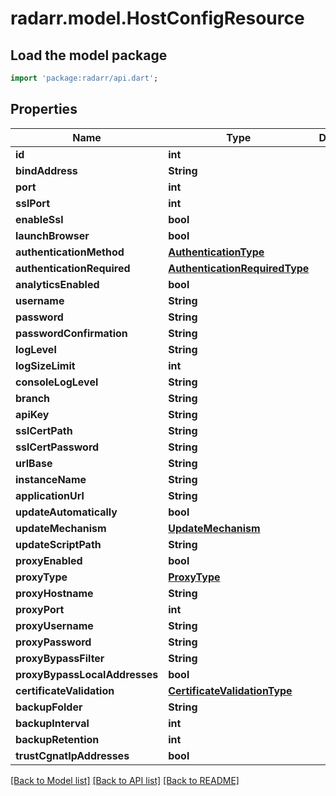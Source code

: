 # radarr.model.HostConfigResource

## Load the model package
```dart
import 'package:radarr/api.dart';
```

## Properties
Name | Type | Description | Notes
------------ | ------------- | ------------- | -------------
**id** | **int** |  | [optional] 
**bindAddress** | **String** |  | [optional] 
**port** | **int** |  | [optional] 
**sslPort** | **int** |  | [optional] 
**enableSsl** | **bool** |  | [optional] 
**launchBrowser** | **bool** |  | [optional] 
**authenticationMethod** | [**AuthenticationType**](AuthenticationType.md) |  | [optional] 
**authenticationRequired** | [**AuthenticationRequiredType**](AuthenticationRequiredType.md) |  | [optional] 
**analyticsEnabled** | **bool** |  | [optional] 
**username** | **String** |  | [optional] 
**password** | **String** |  | [optional] 
**passwordConfirmation** | **String** |  | [optional] 
**logLevel** | **String** |  | [optional] 
**logSizeLimit** | **int** |  | [optional] 
**consoleLogLevel** | **String** |  | [optional] 
**branch** | **String** |  | [optional] 
**apiKey** | **String** |  | [optional] 
**sslCertPath** | **String** |  | [optional] 
**sslCertPassword** | **String** |  | [optional] 
**urlBase** | **String** |  | [optional] 
**instanceName** | **String** |  | [optional] 
**applicationUrl** | **String** |  | [optional] 
**updateAutomatically** | **bool** |  | [optional] 
**updateMechanism** | [**UpdateMechanism**](UpdateMechanism.md) |  | [optional] 
**updateScriptPath** | **String** |  | [optional] 
**proxyEnabled** | **bool** |  | [optional] 
**proxyType** | [**ProxyType**](ProxyType.md) |  | [optional] 
**proxyHostname** | **String** |  | [optional] 
**proxyPort** | **int** |  | [optional] 
**proxyUsername** | **String** |  | [optional] 
**proxyPassword** | **String** |  | [optional] 
**proxyBypassFilter** | **String** |  | [optional] 
**proxyBypassLocalAddresses** | **bool** |  | [optional] 
**certificateValidation** | [**CertificateValidationType**](CertificateValidationType.md) |  | [optional] 
**backupFolder** | **String** |  | [optional] 
**backupInterval** | **int** |  | [optional] 
**backupRetention** | **int** |  | [optional] 
**trustCgnatIpAddresses** | **bool** |  | [optional] 

[[Back to Model list]](../README.md#documentation-for-models) [[Back to API list]](../README.md#documentation-for-api-endpoints) [[Back to README]](../README.md)



